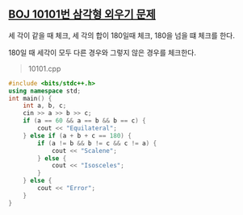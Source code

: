 ## [BOJ 10101번 삼각형 외우기 문제](https://www.acmicpc.net/problem/10101)

세 각이 같을 때 체크, 세 각의 합이 180일때 체크, 180을 넘을 떄 체크를 한다.

180일 때 세각이 모두 다른 경우와 그렇지 않은 경우를 체크한다.

> 10101.cpp

```cpp
#include <bits/stdc++.h>
using namespace std;
int main() {
    int a, b, c;
    cin >> a >> b >> c;
    if (a == 60 && a == b && b == c) {
        cout << "Equilateral";
    } else if (a + b + c == 180) {
        if (a != b && b != c && c != a) {
            cout << "Scalene";
        } else {
            cout << "Isosceles";
        }
    } else {
        cout << "Error";
    }
}
```